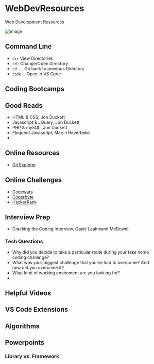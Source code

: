 # WebDevResources
Web Development Resources

![image](https://user-images.githubusercontent.com/62733242/129792656-c54c4bcc-6ed7-47a4-a137-c9262253c164.png)


## Command Line

- `dir` View Directories
- `cd` : Change/Open Directory
- `cd ..` Go back to previous Directory
- `code .` Open in VS Code

## Coding Bootcamps

## Good Reads

- HTML & CSS, Jon Duckett
- Javascript & JQuery, Jon Duckett
- PHP & mySQL, Jon Duckett
- Eloquent Javascript, Marjin Haverbeke
- 

## Online Resources

- [Git Explorer](https://gitexplorer.com/)

## Online Challenges

- [Codewars](https://www.codewars.com/)
- [Coderbyte](https://coderbyte.com/)
- [HackerRank](https://www.hackerrank.com/)

## Interview Prep

- Cracking the Coding Interview, Gayle Laakmann McDowell

### Tech Questions

- Why did you decide to take a particular route during your take home coding challenge?
- What was your biggest challenge that you've had to overcome? And how did you overcome it?
- What kind of working enviroment are you looking for?
- 

## Helpful Videos

## VS Code Extensions

## Algorithms

## Powerpoints

### Library vs. Framework

